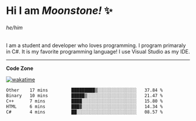 
<!--
**MoonstoneStudios/MoonstoneStudios** is a ✨ _special_ ✨ repository because its `README.md` (this file) appears on your GitHub profile.

Here are some ideas to get you started:

- 🔭 I’m currently working on ...
- 🌱 I’m currently learning ...
- 👯 I’m looking to collaborate on ...
- 🤔 I’m looking for help with ...
- 💬 Ask me about ...
- 📫 How to reach me: ...
- 😄 Pronouns: ...
- ⚡ Fun fact: ...
-->

# Hi I am _Moonstone!_  ✨
###### he/him

I am a student and developer who loves programming.
I program primaraly in C#. It is my favorite programming language! I use Visual Studio as my IDE.

---

**Code Zone**


[![wakatime](https://wakatime.com/badge/user/35c755da-7226-42ef-89f9-892c03fbcf7e.svg?style=for-the-badge)](https://wakatime.com/@35c755da-7226-42ef-89f9-892c03fbcf7e)
<!--START_SECTION:waka-->

```txt
Other    17 mins         █████████▒░░░░░░░░░░░░░░░   37.84 %
Binary   10 mins         █████▒░░░░░░░░░░░░░░░░░░░   21.47 %
C++      7 mins          ████░░░░░░░░░░░░░░░░░░░░░   15.80 %
HTML     6 mins          ███▓░░░░░░░░░░░░░░░░░░░░░   14.34 %
C#       4 mins          ██░░░░░░░░░░░░░░░░░░░░░░░   08.57 %
```

<!--END_SECTION:waka-->

